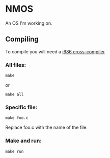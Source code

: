 # NMOS
An OS I'm working on.

## Compiling ##

To compile you will need a <a href="http://wiki.osdev.org/GCC_Cross-Compiler">i686 cross-compiler</a>

### All files: ###

	make

or

	make all

### Specific file: ###

	make foo.c

Replace foo.c with the name of the file.

### Make and run: ###

	make run
